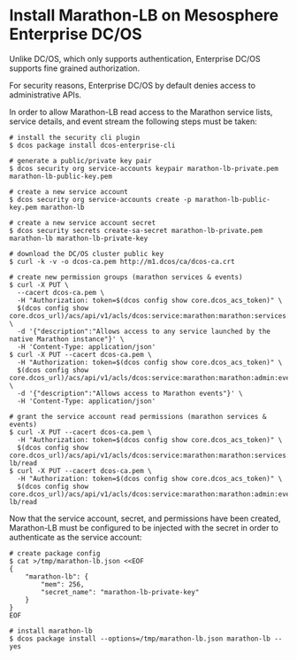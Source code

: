 # Install Marathon-LB on Mesosphere Enterprise DC/OS

Unlike DC/OS, which only supports authentication, Enterprise DC/OS supports fine grained authorization.

For security reasons, Enterprise DC/OS by default denies access to administrative APIs.

In order to allow Marathon-LB read access to the Marathon service lists, service details, and event stream the following steps must be taken:

```
# install the security cli plugin
$ dcos package install dcos-enterprise-cli

# generate a public/private key pair
$ dcos security org service-accounts keypair marathon-lb-private.pem marathon-lb-public-key.pem

# create a new service account
$ dcos security org service-accounts create -p marathon-lb-public-key.pem marathon-lb

# create a new service account secret
$ dcos security secrets create-sa-secret marathon-lb-private.pem marathon-lb marathon-lb-private-key

# download the DC/OS cluster public key
$ curl -k -v -o dcos-ca.pem http://m1.dcos/ca/dcos-ca.crt

# create new permission groups (marathon services & events)
$ curl -X PUT \
  --cacert dcos-ca.pem \
  -H "Authorization: token=$(dcos config show core.dcos_acs_token)" \
  $(dcos config show core.dcos_url)/acs/api/v1/acls/dcos:service:marathon:marathon:services:%252F \
  -d '{"description":"Allows access to any service launched by the native Marathon instance"}' \
  -H 'Content-Type: application/json'
$ curl -X PUT --cacert dcos-ca.pem \
  -H "Authorization: token=$(dcos config show core.dcos_acs_token)" \
  $(dcos config show core.dcos_url)/acs/api/v1/acls/dcos:service:marathon:marathon:admin:events \
  -d '{"description":"Allows access to Marathon events"}' \
  -H 'Content-Type: application/json'

# grant the service account read permissions (marathon services & events)
$ curl -X PUT --cacert dcos-ca.pem \
  -H "Authorization: token=$(dcos config show core.dcos_acs_token)" \
  $(dcos config show core.dcos_url)/acs/api/v1/acls/dcos:service:marathon:marathon:services:%252F/users/marathon-lb/read
$ curl -X PUT --cacert dcos-ca.pem \
  -H "Authorization: token=$(dcos config show core.dcos_acs_token)" \
  $(dcos config show core.dcos_url)/acs/api/v1/acls/dcos:service:marathon:marathon:admin:events/users/marathon-lb/read
```

Now that the service account, secret, and permissions have been created, Marathon-LB must be configured to be injected with the secret in order to authenticate as the service account:

```
# create package config
$ cat >/tmp/marathon-lb.json <<EOF
{
    "marathon-lb": {
        "mem": 256,
        "secret_name": "marathon-lb-private-key"
    }
}
EOF

# install marathon-lb
$ dcos package install --options=/tmp/marathon-lb.json marathon-lb --yes
```
